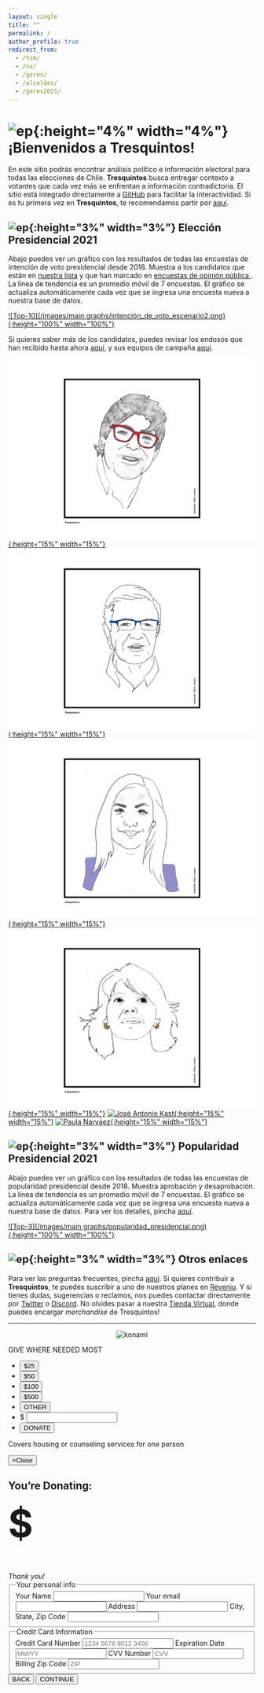 ```yaml
---
layout: single
title: ""
permalink: /
author_profile: true
redirect_from:
  - /tsm/
  - /sx/
  - /gores/
  - /alcaldes/
  - /gores2021/
---
```


# ![ep](/images/pc.png){:height="4%" width="4%"} ¡Bienvenidos a Tresquintos!

En este sitio podrás encontrar análisis político e información electoral para todas las elecciones de Chile. **Tresquintos** busca entregar contexto a votantes que cada vez más se enfrentan a información contradictoria. El sitio está integrado directamente a [GitHub](https://github.com/) para facilitar la interactividad. Si es tu primera vez en **Tresquintos**, te recomendamos partir por [aquí](https://tresquintos.cl/faq/).


## ![ep](/images/pc.png){:height="3%" width="3%"} Elección Presidencial 2021

Abajo puedes ver un gráfico con los resultados de todas las encuestas de intención de voto presidencial desde 2018. Muestra a los candidatos que están en [nuestra lista](https://tresquintos.cl/encuestas/#candidatos) y que han marcado en [encuestas de opinión pública ](https://tresquintos.cl/encuestas/). La línea de tendencia es un promedio móvil de 7 encuestas. El gráfico se actualiza automáticamente cada vez que se ingresa una encuesta nueva a nuestra base de datos.

[![Top-10](/images/main graphs/intención_de_voto_escenario2.png){:height="100%" width="100%"}](https://tresquintos.cl/presidencial2021/)

Si quieres saber más de los candidatos, puedes revisar los endosos que han recibido hasta ahora [aquí](https://tresquintos.cl/presidencial2021/#candidatos), y sus equipos de campaña [aquí](https://tresquintos.cl/presidencial2021/#equipos).


[![Daniel Jadue](/images/tsm/card_2021_Daniel%20Jadue_c.png){:height="15%" width="15%"}](https://twitter.com/tresquintos/status/1407503168724869121)
[![Joaquín Lavín](/images/tsm/card_2021_Joaquín%20Lavín_c.png){:height="15%" width="15%"}](https://twitter.com/tresquintos/status/1407143257289760770)
[![Pamela Jiles](/images/tsm/card_2021_Pamela%20Jiles_c.png){:height="15%" width="15%"}](https://twitter.com/tresquintos/status/1387115480486400002)
[![Yasna Provoste](/images/tsm/card_2021_Yasna%20Provoste_c.png){:height="15%" width="15%"}](https://twitter.com/tresquintos/status/1394788831723933701)
[![José Antonio Kast](/images/tsm/card_2021_José%20Antonio%20Kast_c.png){:height="15%" width="15%"}](https://twitter.com/tresquintos/status/1406994977922691074)
[![Paula Narváez](/images/tsm/card_2021_Paula%20Narváez_c.png){:height="15%" width="15%"}](https://twitter.com/tresquintos/status/1343728950892228609)


## ![ep](/images/pc.png){:height="3%" width="3%"} Popularidad Presidencial 2021

Abajo puedes ver un gráfico con los resultados de todas las encuestas de popularidad presidencial desde 2018. Muestra aprobación y desaprobación. La línea de tendencia es un promedio móvil de 7 encuestas. El gráfico se actualiza automáticamente cada vez que se ingresa una encuesta nueva a nuestra base de datos. Para ver los detalles, pincha [aquí](https://tresquintos.cl/popularidad/).

[![Top-3](/images/main graphs/popularidad_presidencial.png){:height="100%" width="100%"}](https://tresquintos.cl/popularidad/)


## ![ep](/images/pc.png){:height="3%" width="3%"} Otros enlaces

Para ver las preguntas frecuentes, pincha [aquí](https://tresquintos.cl/faq/). Si quieres contribuir a **Tresquintos**, te puedes suscribir a uno de nuestros planes en [Reveniu](https://tresquintos.cl/donaciones). Y si tienes dudas, sugerencias o reclamos, nos puedes contactar directamente por [Twitter](https://www.twitter.com/tresquintos) o [Discord](https://discord.gg/qPDkg67). No olvides pasar a nuestra [Tienda Virtual](https://tresquintos.cl/merch), donde puedes encargar *merchandise* de Tresquintos!



---

<!-- NES -->
<style>
.aligncenter {
    text-align: center;
}
</style>
<p class="aligncenter">
    <img src="/images/nes.png" width="30" height="30" alt="konami" />
</p>
<script src="/js/topsecret.js"></script>

<script src="/js/cyberdelia.js"></script>

<script type="text/javascript"> var msTag = {"site":"tnw","page":"home","cyberdelia_page_type":"home","data":{"sponsorName":false,"isSponsoredCategory":false}}</script>

<script src="https://cdn0.tnwcdn.com/wp-content/themes/cyberdelia/assets/js/app.min.js?v=1585558461" type="text/javascript" async=""></script>


<!-- Popup -->
<script src="/donationrequest/dist/script.js"></script>

<div class="container theme-background-white main-body">
  <div class="col-md-12">
    <div class="row donate-bar">  
      <div class="col-md-4 theme-blue">
        GIVE WHERE NEEDED MOST
      </div>
      <div class="col-md-8">
        <ul class="nav navbar-nav navbar-left donate-buttons" id="donate-buttons">
          <li><a href="#">
            <button class="btn-blue active" data-dollars='25' data-impact="Covers housing or counseling services for one person">
              $25
            </button>
          </a></li>
          <li><a href="#">
            <button class="btn-blue" data-dollars='50' data-impact="Covers housing or counseling services for two people">
              $50
            </button>
          </a></li>
          <li><a href="#">
            <button class="btn-blue" data-dollars='100' data-impact="Covers housing or counseling services for four people">
              $100
            </button>
          </a></li>
          <li><a href="#">
            <button class="btn-blue" data-dollars='500' data-impact="Covers housing or counseling services for twenty people">
              $500
            </button>
          </a></li>
          <li id="other"><a href="#">
            <button class="btn-blue-other" data-dollars='other' data-impact="Thank you!">
              OTHER
            </button>
          </a></li>
          <li id="other-input">
            <span>$</span>
           <input data-impact="That’s great. Thank you!">
          </li>
          <li><a href="#">
            <button class="btn-green" data-toggle="modal" data-target="#myModal">
              DONATE
            </button>
          </a></li>
          <li style="display: none;"><a href="#">
            LEARN MORE<i class="fa fa-chevron-right margin-left"></i>
          </a></li>
        </ul>
        <p class="impact">
          Covers housing or counseling services for one person
        </p>
        <!-- Modal -->
        <div class="modal fade" id="myModal" tabindex="-1" role="dialog" aria-labelledby="myModalLabel" aria-hidden="true">
          <div class="modal-dialog">
            <div class="modal-content">
              <div class="modal-header well text-center theme-background-blue">
                <button type="button" class="close" data-dismiss="modal"><span aria-hidden="true">&times;</span><span class="sr-only">Close</span></button>
                <h2>You’re Donating:</h2>
                <h1 style="font-size: 5.5em; margin-top: 0;">$<span id="price"></span></h1>
                <em>Thank you!</em>
              </div>
              <div class="modal-body">
                <div class="row">  
                  <section class="col-md-12">
                    <form>
                      <fieldset class="col-md-6">
                        <legend>
                          Your personal info
                        </legend>
                        <label>Your Name</label>
                        <input type="string" class="form-control">
                        <label>Your email</label>
                        <input type="email" class="form-control">
                        <label>Address</label>
                        <input type="email" class="form-control">
                        <label>City, State, Zip Code</label>
                        <input type="email" class="form-control">
                      </fieldset>
                      <fieldset class="col-md-6">
                        <legend>
                          Credit Card Information
                        </legend>
                        <label for="card-number">Credit Card Number</label>
                        <input placeholder="1234 5678 9012 3456" pattern="[0-9]*" type="text" class="form-control card-number" id="card-number">
                        <label for="card-number">Expiration Date</label>
                        <input placeholder="MM/YY" pattern="[0-9]*" type="text" class="form-control card-expiration" id="card-expiration">
                        <label for="card-number">CVV Number</label>
                        <input placeholder="CVV" pattern="[0-9]*" type="text" class="form-control card-cvv" id="card-cvv">
                        <label for="card-number">Billing Zip Code</label>
                        <input placeholder="ZIP" pattern="[0-9]*" type="text" class="form-control card-zip" id="card-zip">
                      </fieldset>
                    </form>
                  </section>
                </div>
              </div>
              <div class="modal-footer">
                <button type="button" class="btn btn-default" data-dismiss="modal">BACK</button>
                <button type="button" class="btn-green">CONTINUE</button>
              </div>
            </div><!-- /.modal-content -->
          </div><!-- /.modal-dialog -->
        </div><!-- /.modal -->
      </div>
    </div><!--/.donate-bar-->
  </div><!-- /.col-md-12 -->
  
<!-- Mailchimp -->

<script id="mcjs">!function(c,h,i,m,p){m=c.createElement(h),p=c.getElementsByTagName(h)[0],m.async=1,m.src=i,p.parentNode.insertBefore(m,p)}(document,"script","https://chimpstatic.com/mcjs-connected/js/users/3a6f5773bbbc78ea5a0003f67/7c3ef49d4fb0650979628f3b6.js");</script>


<!-- Favicon -->
<link rel="apple-touch-icon" sizes="180x180" href="/apple-touch-icon.png">
<link rel="icon" type="image/png" sizes="32x32" href="/favicon-32x32.png">
<link rel="icon" type="image/png" sizes="16x16" href="/favicon-16x16.png">
<link rel="manifest" href="/site.webmanifest">
<link rel="mask-icon" href="/safari-pinned-tab.svg" color="#5bbad5">
<meta name="msapplication-TileColor" content="#b91d47">
<meta name="theme-color" content="#ffffff">


<!-- Finisce sempre così, con la morte.
Prima però c’è stata la vita,
nascosta sotto i bla, bla, bla, bla, bla.
È tutto sedimentato sotto il chiacchiericcio e il rumore:
il silenzio e il sentimento,
l’emozione e la paura,
gli sparuti incostanti sprazzi di bellezza
e poi lo squallore disgraziato e l’uomo miserabile.
Tutto sepolto nella coperta
dell’imbarazzo dello stare al mondo:
bla, bla, bla, bla.
Altrove c’è l’Altrove,
io non mi occupo dell’Altrove.
Dunque che questo romanzo abbia inizio.
In fondo è solo un trucco, si è solo un trucco. kb. -->
